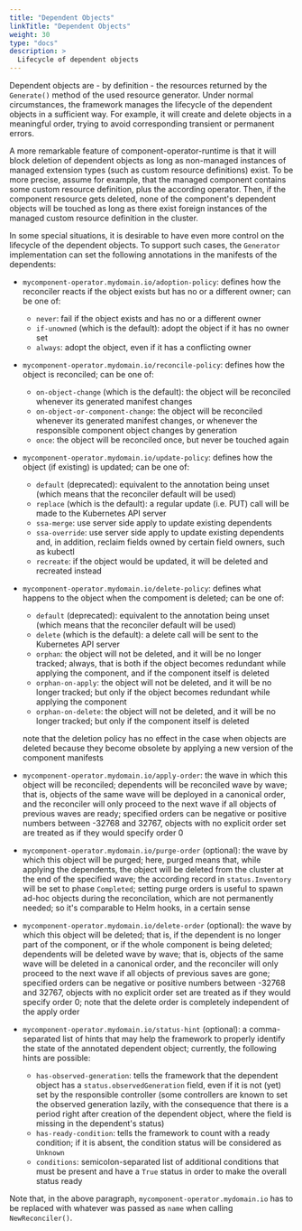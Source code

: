 ```yaml
---
title: "Dependent Objects"
linkTitle: "Dependent Objects"
weight: 30
type: "docs"
description: >
  Lifecycle of dependent objects
---
```


Dependent objects are - by definition - the resources returned by the `Generate()` method of the used resource generator.
Under normal circumstances, the framework manages the lifecycle of the dependent objects in a sufficient way.
For example, it will create and delete objects in a meaningful order, trying to avoid corresponding transient or permanent errors.

A more remarkable feature of component-operator-runtime is that it will block deletion of dependent objects
as long as non-managed instances of managed extension types (such as custom resource definitions) exist.
To be more precise, assume for example, that the managed component contains some custom resource definition, plus the according operator.
Then, if the component resource gets deleted, none of the component's dependent objects will be touched as long as there exist foreign
instances of the managed custom resource definition in the cluster.

In some special situations, it is desirable to have even more control on the lifecycle of the dependent objects.
To support such cases, the `Generator` implementation can set the following annotations in the manifests of the dependents:
- `mycomponent-operator.mydomain.io/adoption-policy`: defines how the reconciler reacts if the object exists but has no or a different owner; can be one of:
  - `never`: fail if the object exists and has no or a different owner
  - `if-unowned` (which is the default): adopt the object if it has no owner set
  - `always`: adopt the object, even if it has a conflicting owner
- `mycomponent-operator.mydomain.io/reconcile-policy`: defines how the object is reconciled; can be one of:
  - `on-object-change` (which is the default): the object will be reconciled whenever its generated manifest changes
  - `on-object-or-component-change`: the object will be reconciled whenever its generated manifest changes, or whenever the responsible component object changes by generation
  - `once`: the object will be reconciled once, but never be touched again
- `mycomponent-operator.mydomain.io/update-policy`: defines how the object (if existing) is updated; can be one of:
  - `default` (deprecated): equivalent to the annotation being unset (which means that the reconciler default will be used)
  - `replace` (which is the default): a regular update (i.e. PUT) call will be made to the Kubernetes API server
  - `ssa-merge`: use server side apply to update existing dependents
  - `ssa-override`: use server side apply to update existing dependents and, in addition, reclaim fields owned by certain field owners, such as kubectl 
  - `recreate`: if the object would be updated, it will be deleted and recreated instead
- `mycomponent-operator.mydomain.io/delete-policy`: defines what happens to the object when the compoment is deleted; can be one of:
  - `default` (deprecated): equivalent to the annotation being unset (which means that the reconciler default will be used)
  - `delete` (which is the default): a delete call will be sent to the Kubernetes API server
  - `orphan`: the object will not be deleted, and it will be no longer tracked; always, that is both if the object becomes redundant while applying the component, and if the component itself is deleted
  - `orphan-on-apply`: the object will not be deleted, and it will be no longer tracked; but only if the object becomes redundant while applying the component
  - `orphan-on-delete`: the object will not be deleted, and it will be no longer tracked; but only if the component itself is deleted

  note that the deletion policy has no effect in the case when objects are deleted because they become obsolete by applying a new version of the component manifests
- `mycomponent-operator.mydomain.io/apply-order`: the wave in which this object will be reconciled; dependents will be reconciled wave by wave; that is, objects of the same wave will be deployed in a canonical order, and the reconciler will only proceed to the next wave if all objects of previous waves are ready; specified orders can be negative or positive numbers between -32768 and 32767, objects with no explicit order set are treated as if they would specify order 0
- `mycomponent-operator.mydomain.io/purge-order` (optional): the wave by which this object will be purged; here, purged means that, while applying the dependents, the object will be deleted from the cluster at the end of the specified wave; the according record in `status.Inventory` will be set to phase `Completed`; setting purge orders is useful to spawn ad-hoc objects during the reconcilation, which are not permanently needed; so it's comparable to Helm hooks, in a certain sense
- `mycomponent-operator.mydomain.io/delete-order` (optional): the wave by which this object will be deleted; that is, if the dependent is no longer part of the component, or if the whole component is being deleted; dependents will be deleted wave by wave; that is, objects of the same wave will be deleted in a canonical order, and the reconciler will only proceed to the next wave if all objects of previous saves are gone; specified orders can be negative or positive numbers between -32768 and 32767, objects with no explicit order set are treated as if they would specify order 0; note that the delete order is completely independent of the apply order
- `mycomponent-operator.mydomain.io/status-hint` (optional): a comma-separated list of hints that may help the framework to properly identify the state of the annotated dependent object; currently, the following hints are possible:
  - `has-observed-generation`: tells the framework that the dependent object has a `status.observedGeneration` field, even if it is not (yet) set by the responsible controller (some controllers are known to set the observed generation lazily, with the consequence that there is a period right after creation of the dependent object, where the field is missing in the dependent's status)
  - `has-ready-condition`: tells the framework to count with a ready condition; if it is absent, the condition status will be considered as `Unknown`
  - `conditions`: semicolon-separated list of additional conditions that must be present and have a `True` status in order to make the overall status ready

Note that, in the above paragraph, `mycomponent-operator.mydomain.io` has to be replaced with whatever was passed as `name` when calling `NewReconciler()`.

